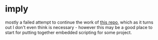 # imply

mostly a failed attempt to continue the work of [this repo](github.com/81120/gode/core), which as it turns out I don't even think is necessary - however this may be a good place to start for putting together embedded scripting for some project.
